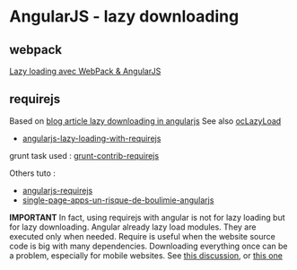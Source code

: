 # AngularJS - lazy downloading

## webpack

[Lazy loading avec WebPack & AngularJS](http://blog.xebia.fr/2016/03/08/lazy-loading-avec-webpack-angularjs/)

## requirejs

Based on [blog article lazy downloading in angularjs](http://ify.io/lazy-loading-in-angularjs/)
See also [ocLazyLoad](https://github.com/ocombe/ocLazyLoad)

- [angularjs-lazy-loading-with-requirejs](https://github.com/ifyio/angularjs-lazy-loading-with-requirejs)

grunt task used : [grunt-contrib-requirejs](https://github.com/gruntjs/grunt-contrib-requirejs)

Others tuto :

- [angularjs-requirejs](https://www.startersquad.com/blog/angularjs-requirejs/)
- [single-page-apps-un-risque-de-boulimie-angularjs](http://blog.dareboost.com/2014/11/single-page-apps-un-risque-de-boulimie-angularjs/)

**IMPORTANT**
In fact, using requirejs with angular is not for lazy loading but for lazy downloading.
Angular already lazy load modules. They are executed only when needed.
Require is useful when the website source code is big with many dependencies.
Downloading everything once can be a problem, especially for mobile websites.
See [this discussion](http://stackoverflow.com/questions/12529083/does-it-make-sense-to-use-require-js-with-angular-js), or [this one](http://leog.me/log/making-sense-of-requirejs-with-angularjs)

